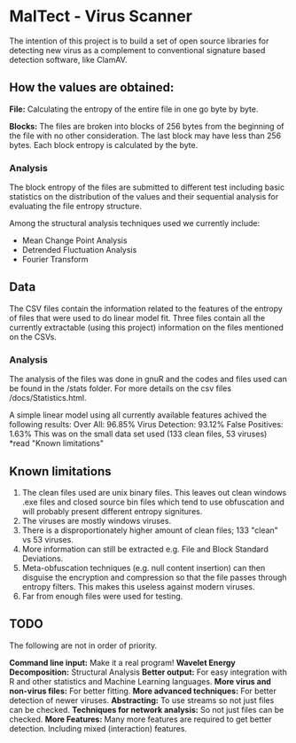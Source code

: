<h1>MalTect - Virus Scanner</h1>
<p>
The intention of this project is to build a set of open source libraries for detecting new virus as a complement to conventional signature based detection software, like ClamAV.
</p>

<h2>How the values are obtained:</h2>
<h>
<p>
<strong>File:</strong> Calculating the entropy of the entire file in one go byte by byte.
</p>
<p>
<strong>Blocks:</strong> The files are broken into blocks of 256 bytes from the beginning of the file with no other consideration. The last block may have less than 256 bytes. Each block entropy is calculated by the byte.
</p>

<h3>Analysis</h3>
<p>
The block entropy of the files are submitted to different test including basic statistics on the distribution of the values and their sequential analysis for evaluating the file entropy structure.
</p>
<p>
Among the structural analysis techniques used we currently include:
<ul>
<li>Mean Change Point Analysis</li>
<li>Detrended Fluctuation Analysis</li>
<li>Fourier Transform</li>
</ul>
</p>

<h2>Data</h2>
<p>
The CSV files contain the information related to the features of the entropy of files that were used to do linear model fit.
Three files contain all the currently extractable (using this project) information on the files mentioned on the CSVs.
</p>

<h3>Analysis</h3>
<p>
The analysis of the files was done in gnuR and the codes and files used can be found in the /stats folder.
For more details on the csv files /docs/Statistics.html.
</p>
<p>
A simple linear model using all currently available features achived the following results:
Over All: 96.85%
Virus Detection: 93.12%
False Positives: 1.63%
This was on the small data set used (133 clean files, 53 viruses)
*read "Known limitations"
</p>

<h2>Known limitations</h2>
<ol>
<li>
The clean files used are unix binary files. This leaves out clean windows .exe files and closed source bin files which tend to use obfuscation and will probably present different entropy signitures.
</li>
<li>The viruses are mostly windows viruses.</li>
<li>There is a disproportionately higher amount of clean files; 133 "clean" vs 53 viruses.
</li>
<li>More information can still be extracted e.g. File and Block Standard Deviations.
</li>
<li>Meta-obfuscation techniques (e.g. null content insertion) can then disguise the encryption and compression so that the file passes through entropy filters. This makes this useless against modern viruses.
</li>
<li>Far from enough files were used for testing.</li>
</ol>

<h2>TODO</h2>
<p>
The following are not in order of priority.
</p>
<strong>Command line input:</strong> Make it a real program!
<strong>Wavelet Energy Decomposition:</strong> Structural Analysis
<strong>Better output:</strong> For easy integration with R and other statistics and Machine Learning languages.
<strong>More virus and non-virus files:</strong> For better fitting.
<strong>More advanced techniques:</strong> For better detection of newer viruses.
<strong>Abstracting:</strong> To use streams so not just files can be checked. 
<strong>Techniques for network analysis:</strong> So not just files can be checked.
<strong>More Features:</strong> Many more features are required to get better detection. Including mixed (interaction) features.


